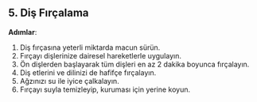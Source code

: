 ## 5. Diş Fırçalama

**Adımlar**:
1. Diş fırçasına yeterli miktarda macun sürün.
2. Fırçayı dişlerinize dairesel hareketlerle uygulayın.
3. Ön dişlerden başlayarak tüm dişleri en az 2 dakika boyunca fırçalayın.
4. Diş etlerini ve dilinizi de hafifçe fırçalayın.
5. Ağzınızı su ile iyice çalkalayın.
6. Fırçayı suyla temizleyip, kuruması için yerine koyun.
